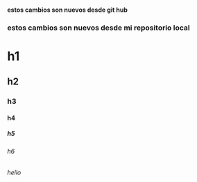 #### estos cambios son nuevos desde git hub
### estos cambios son nuevos desde mi repositorio local
# h1
## h2
### h3 
#### h4 
##### h5
###### h6
_hello_
